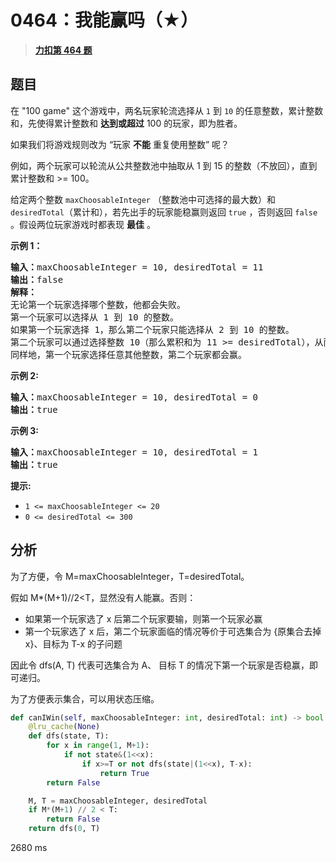 # 0464：我能赢吗（★）


> <u>**[力扣第 464 题](https://leetcode.cn/problems/can-i-win/)**</u>

## 题目

<p>在 "100 game" 这个游戏中，两名玩家轮流选择从 <code>1</code> 到 <code>10</code> 的任意整数，累计整数和，先使得累计整数和 <strong>达到或超过</strong>  100 的玩家，即为胜者。</p>

<p>如果我们将游戏规则改为 “玩家 <strong>不能</strong> 重复使用整数” 呢？</p>

<p>例如，两个玩家可以轮流从公共整数池中抽取从 1 到 15 的整数（不放回），直到累计整数和 &gt;= 100。</p>

<p>给定两个整数 <code>maxChoosableInteger</code> （整数池中可选择的最大数）和 <code>desiredTotal</code>（累计和），若先出手的玩家能稳赢则返回 <code>true</code> ，否则返回 <code>false</code> 。假设两位玩家游戏时都表现 <strong>最佳</strong> 。</p>



<p><strong>示例 1：</strong></p>

<pre>
<strong>输入：</strong>maxChoosableInteger = 10, desiredTotal = 11
<strong>输出：</strong>false
<strong>解释：
</strong>无论第一个玩家选择哪个整数，他都会失败。
第一个玩家可以选择从 1 到 10 的整数。
如果第一个玩家选择 1，那么第二个玩家只能选择从 2 到 10 的整数。
第二个玩家可以通过选择整数 10（那么累积和为 11 &gt;= desiredTotal），从而取得胜利.
同样地，第一个玩家选择任意其他整数，第二个玩家都会赢。
</pre>

<p><strong>示例 2:</strong></p>

<pre>
<b>输入：</b>maxChoosableInteger = 10, desiredTotal = 0
<b>输出：</b>true
</pre>

<p><strong>示例 3:</strong></p>

<pre>
<strong>输入：</strong>maxChoosableInteger = 10, desiredTotal = 1
<strong>输出：</strong>true
</pre>



<p><strong>提示:</strong></p>

<ul>
<li><code>1 &lt;= maxChoosableInteger &lt;= 20</code></li>
<li><code>0 &lt;= desiredTotal &lt;= 300</code></li>
</ul>


## 分析

为了方便，令 M=maxChoosableInteger，T=desiredTotal。

假如 M*(M+1)//2<T，显然没有人能赢。否则：
- 如果第一个玩家选了 x 后第二个玩家要输，则第一个玩家必赢
- 第一个玩家选了 x 后，第二个玩家面临的情况等价于可选集合为 {原集合去掉 x}、目标为 T-x 的子问题

因此令 dfs(A, T) 代表可选集合为 A、 目标 T 的情况下第一个玩家是否稳赢，即可递归。

为了方便表示集合，可以用状态压缩。

```python
def canIWin(self, maxChoosableInteger: int, desiredTotal: int) -> bool:
    @lru_cache(None)
    def dfs(state, T):
        for x in range(1, M+1):
            if not state&(1<<x):
                if x>=T or not dfs(state|(1<<x), T-x):
                    return True
        return False

    M, T = maxChoosableInteger, desiredTotal
    if M*(M+1) // 2 < T:
        return False
    return dfs(0, T)
```
2680 ms


